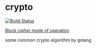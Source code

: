 # crypto
[![Build Status](https://travis-ci.org/wusphinx/crypto.svg?branch=master)](https://travis-ci.org/wusphinx/crypto)

[Block cipher mode of operation](https://en.wikipedia.org/wiki/Block_cipher_mode_of_operation)

some common crypto algorithm by golang
